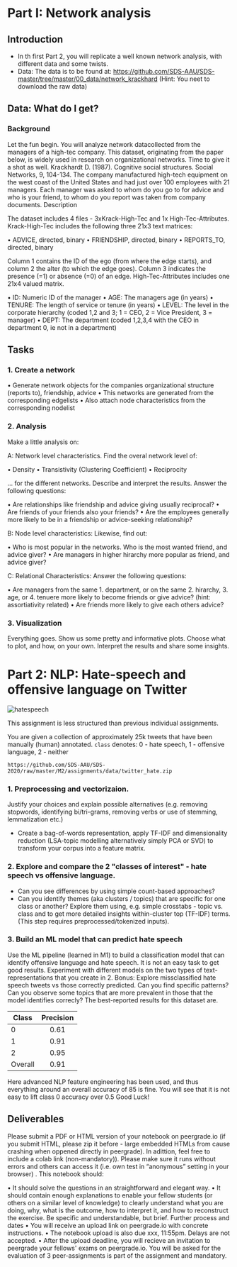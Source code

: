 # Part I: Network analysis

## Introduction

* In th first Part 2, you will replicate a well known network analysis, with different data and some twists. 
* Data: The data is to be found at: https://github.com/SDS-AAU/SDS-master/tree/master/00_data/network_krackhard  (Hint: You neet to download the raw data)

## Data: What do I get?

### Background
Let the fun begin. You will analyze network datacollected from the managers of a high-tec company. This dataset, originating from the paper below, is widely used in research on organizational networks. Time to give it a shot as well.
Krackhardt D. (1987). Cognitive social structures. Social Networks, 9, 104-134. The company manufactured high-tech equipment on the west coast of the United States and had just over 100 employees with 21 managers. Each manager was asked to whom do you go to for advice and who is your friend, to whom do you report was taken from company documents.
Description

The dataset includes 4 files - 3xKrack-High-Tec and 1x High-Tec-Attributes. Krack-High-Tec includes the following three 21x3 text matrices:

•	ADVICE, directed, binary
•	FRIENDSHIP, directed, binary
•	REPORTS_TO, directed, binary

Column 1 contains the ID of the ego (from where the edge starts), and column 2 the alter (to which the edge goes). Column 3 indicates the presence (=1) or absence (=0) of an edge.
High-Tec-Attributes includes one 21x4 valued matrix.

•	ID: Numeric ID of the manager
•	AGE: The managers age (in years)
•	TENURE: The length of service or tenure (in years)
•	LEVEL: The level in the corporate hierarchy (coded 1,2 and 3; 1 = CEO, 2 = Vice President, 3 = manager)
•	DEPT: The department (coded 1,2,3,4 with the CEO in department 0, ie not in a department)


## Tasks

### 1. Create a network

•	Generate network objects for the companies organizational structure (reports to), friendship, advice
•	This networks are generated from the corresponding edgelists
•	Also attach node characteristics from the corresponding nodelist

### 2. Analysis

Make a little analysis on:

A: Network level characteristics. Find the overal network level of:

•	Density
•	Transistivity (Clustering Coefficient)
•	Reciprocity

... for the different networks. Describe and interpret the results. Answer the following questions:

•	Are relationships like friendship and advice giving usually reciprocal?
•	Are friends of your friends also your friends?
•	Are the employees generally more likely to be in a friendship or advice-seeking relationship?

B: Node level characteristics: Likewise, find out:

•	Who is most popular in the networks. Who is the most wanted friend, and advice giver?
•	Are managers in higher hirarchy more popular as friend, and advice giver?

C: Relational Characteristics: Answer the following questions:

•	Are managers from the same 1. department, or on the same 2. hirarchy, 3. age, or 4. tenuere more likely to become friends or give advice? (hint: assortiativity related)
•	Are friends more likely to give each others advice?


### 3. Visualization

Everything goes. Show us some pretty and informative plots. Choose what to plot, and how, on your own. Interpret the results and share some insights.


# Part 2: NLP: Hate-speech and offensive language on Twitter

![hatespeech](http://www.dqweek.com/wp-content/uploads/2017/06/news_firenze-800x550-800x420.jpeg)

This assignment is less structured than previous individual assignments.

You are given a collection of approximately 25k tweets that have been manually (human) annotated.  ```class``` denotes: 0 - hate speech, 1 - offensive language, 2 - neither

```https://github.com/SDS-AAU/SDS-2020/raw/master/M2/assignments/data/twitter_hate.zip```

### 1. Preprocessing and vectorizaion. 
Justify your choices and explain possible alternatives (e.g. removing stopwords, identifying bi/tri-grams, removing verbs or use of stemming, lemmatization etc.)
- Create a bag-of-words representation, apply TF-IDF and dimensionality reduction (LSA-topic modelling alternatively simply PCA or SVD) to transform your corpus into a feature matrix.

### 2. Explore and compare the 2 "classes of interest" - hate speech vs offensive language. 
- Can you see differences by using simple count-based approaches?
- Can you identify themes (aka clusters / topics) that are specific for one class or another? Explore them using, e.g. simple crosstabs - topic vs. class and to get more detailed insights within-cluster top (TF-IDF) terms. (This step requires preprocessed/tokenized inputs).

### 3. Build an ML model that can predict hate speech
Use the ML pipeline (learned in M1) to build a classification model that can identify offensive language and hate speech. It is not an easy task to get good results. Experiment with different models on the two types of text-representations that you create in 2.
Bonus: Explore missclassified hate speech tweets vs those correctly predicted. Can you find specific patterns? Can you observe some topics that are more prevalent in those that the model identifies correcly?
The best-reported results for this dataset are.

| Class         | Precision     |
| ------------- |:-------------:|
| 0             |0.61           |
| 1             |0.91           |
| 2             |0.95           |
| Overall       |0.91           |

Here advanced NLP feature engineering has been used, and thus everything around an overall accuracy of 85 is fine. You will see that it is not easy to lift class 0 accuracy over 0.5
Good Luck!

## Deliverables

Please submit a PDF or HTML version of your notebook on peergrade.io (if you submit HTML, please zip it before - large embedded HTMLs from cause crashing when oppened directly in peergrade). In adittion, feel free to include a colab link (non-mandatory)). Please make sure it runs without errors and others can access it (i.e. own test in “anonymous” setting in your browser) .
This notebook should:

•	It should solve the questions in an straightforward and elegant way.
•	It should contain enough explanations to enable your fellow students (or others on a similar level of knowledge) to clearly understand what you are doing, why, what is the outcome, how to interpret it, and how to reconstruct the exercise. Be specific and understandable, but brief.
Further process and dates
•	You will receive an upload link on peergrade.io with concrete instructions.
•	The notebook upload is also due xxx, 11:55pm. Delays are not accepted.
•	After the upload deadline, you will recieve an invitation to peergrade your fellows' exams on peergrade.io. You will be asked for the evaluation of 3 peer-assignments is part of the assignment and mandatory.
